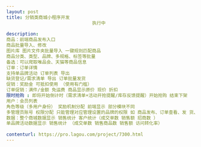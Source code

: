 ```yaml
---                
layout: post       
title: 分销类商城小程序开发
                                执行中
           
description: 
商品：前端商品发布入口 
商品批量导入、修改
图片库 图片文件夹批量导入 一键规则匹配商品 
商品分类、类型、品牌、多规格、标签等批量
备选：可以爬取唯品会、天猫等商品信息
订单：订单详情 
支持单品牌活动 订单列表 导出 
缺货登记/需求清单 导出 订单批量发货
促销：奖励金 可抵扣使用 （使用有门槛） 
订单促销：满件/金额 免运费 商品显示原价 现价 折扣 
限时抢购 : 即将开始倒计时（需求清单+活动开抢提醒/库存反馈提醒）开始抢购 结束下架
用户：会员列表
角色等级（多用户身份） 奖励机制分配 前端显示 部分模块不同
多管理员账号 权限分配 只能管理对应管理设置的品牌的权限 如 商品发布、订单查看、发 货、数据等
数据：整个商城数据显示 销售统计 客户统计（成交单数 销售额 招商数 ） 
单品牌活动数据显示 销售统计 （成交单数 销售商品数 销售额 访问转化率）
     
contenturl: https://pro.lagou.com/project/7300.html      
---                 
```

